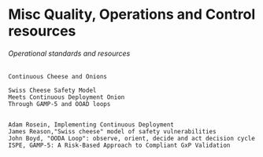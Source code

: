# Misc Quality, Operations and Control resources

###### Operational standards and resources

```
Continuous Cheese and Onions

Swiss Cheese Safety Model
Meets Continuous Deployment Onion
Through GAMP-5 and OOAD loops


Adam Rosein, Implementing Continuous Deployment
James Reason,"Swiss cheese" model of safety vulnerabilities
John Boyd, "OODA Loop": observe, orient, decide and act decision cycle
ISPE, GAMP-5: A Risk-Based Approach to Compliant GxP Validation
```

